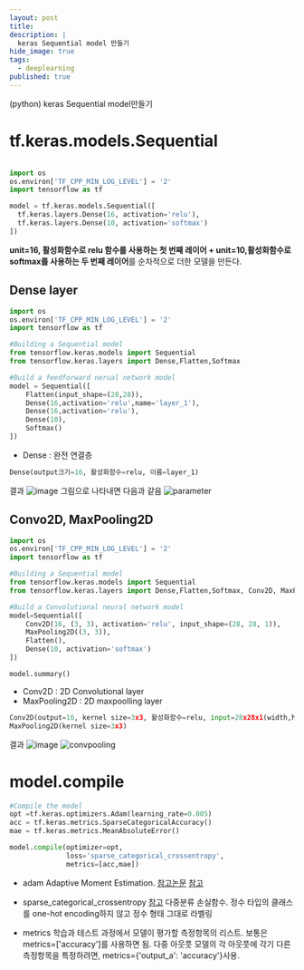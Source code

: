 ```yaml
---
layout: post
title: 
description: |
  keras Sequential model 만들기
hide_image: true
tags:
  - deeplearning
published: true
---
```


(python) keras Sequential model만들기

# tf.keras.models.Sequential 
```py

import os
os.environ['TF_CPP_MIN_LOG_LEVEL'] = '2'
import tensorflow as tf

model = tf.keras.models.Sequential([
  tf.keras.layers.Dense(16, activation='relu'),
  tf.keras.layers.Dense(10, activation='softmax')
])
```
**unit=16, 활성화함수로 relu 함수를 사용하는 첫 번째 레이어 + unit=10,활성화함수로 softmax를 사용하는 두 번째 레이어**를 순차적으로
더한 모델을 만든다.

## Dense layer
```py
import os
os.environ['TF_CPP_MIN_LOG_LEVEL'] = '2'
import tensorflow as tf

#Building a Sequential model
from tensorflow.keras.models import Sequential
from tensorflow.keras.layers import Dense,Flatten,Softmax

#Build a feedforward nerual network model
model = Sequential([
    Flatten(input_shape=(28,28)),
    Dense(16,activation='relu',name='layer_1'),
    Dense(16,activation='relu'),
    Dense(10),
    Softmax()
])
```
* Dense : 완전 연결층
```py
Dense(output크기=16, 활성화함수=relu, 이름=layer_1)
```
결과
![image](https://user-images.githubusercontent.com/69246778/142569222-502f3a1d-7891-4dac-9200-84f22d6b1071.png)
그림으로 나타내면 다음과 같음
![parameter](https://user-images.githubusercontent.com/69246778/142571355-e62457fe-1f2d-4f8b-8711-a4dcc14a84bb.jpg)

## Convo2D, MaxPooling2D
```py
import os
os.environ['TF_CPP_MIN_LOG_LEVEL'] = '2'
import tensorflow as tf

#Building a Sequential model
from tensorflow.keras.models import Sequential
from tensorflow.keras.layers import Dense,Flatten,Softmax, Conv2D, MaxPooling2D

#Build a Convolutional neural network model
model=Sequential([
    Conv2D(16, (3, 3), activation='relu', input_shape=(28, 28, 1)),
    MaxPooling2D((3, 3)),
    Flatten(),
    Dense(10, activation='softmax')
])

model.summary()
```

* Conv2D : 2D Convolutional layer
* MaxPooling2D : 2D maxpoolling layer
```py
Conv2D(output=16, kernel size=3x3, 활성화함수=relu, input=28x28x1(width,height,depth))
MaxPooling2D(kernel size=3x3)
```
   
결과
![image](https://user-images.githubusercontent.com/69246778/142573000-3e2390cd-645f-438e-af79-00a89130018f.png)
![convpooling](https://user-images.githubusercontent.com/69246778/142574150-1799c52e-53e9-4050-bdc7-a6880cf813f0.jpg)

# model.compile
```py
#Compile the model
opt =tf.keras.optimizers.Adam(learning_rate=0.005)
acc = tf.keras.metrics.SparseCategoricalAccuracy()
mae = tf.keras.metrics.MeanAbsoluteError()

model.compile(optimizer=opt,
              loss='sparse_categorical_crossentropy',
              metrics=[acc,mae])
```

* adam
Adaptive Moment Estimation.
[참고논문](https://arxiv.org/pdf/1609.04747.pdf)
[참고](https://hiddenbeginner.github.io/deeplearning/2019/09/22/optimization_algorithms_in_deep_learning.html)

* sparse_categorical_crossentropy
[참고](https://www.tensorflow.org/api_docs/python/tf/keras/metrics/sparse_categorical_crossentropy)
다중분류 손실함수. 정수 타입의 클래스를 one-hot encoding하지 않고 정수 형태 그대로 라벨링

* metrics
학습과 테스트 과정에서 모델이 평가할 측정항목의 리스트. 
보통은 metrics=['accuracy']를 사용하면 됨.
다중 아웃풋 모델의 각 아웃풋에 각기 다른 측정항목을 특정하려면, metrics={'output_a': 'accuracy'}사용.
